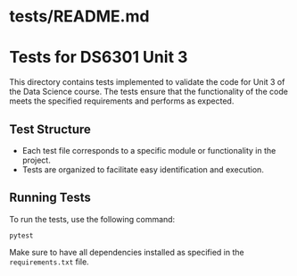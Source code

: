 # tests/README.md

# Tests for DS6301 Unit 3

This directory contains tests implemented to validate the code for Unit 3 of the Data Science course. The tests ensure that the functionality of the code meets the specified requirements and performs as expected.

## Test Structure

- Each test file corresponds to a specific module or functionality in the project.
- Tests are organized to facilitate easy identification and execution.

## Running Tests

To run the tests, use the following command:

```
pytest
```

Make sure to have all dependencies installed as specified in the `requirements.txt` file.